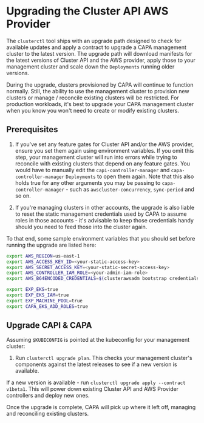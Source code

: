 # Upgrading the Cluster API AWS Provider

The `clusterctl` tool ships with an upgrade path designed to check for available updates and apply a contract to upgrade a CAPA management cluster to the latest version. The upgrade path will download manifests for the latest versions of Cluster API and the AWS provider, apply those to your management cluster and scale down the `Deployments` running older versions.

During the upgrade, clusters provisioned by CAPA will continue to function normally. Still, the ability to use the management cluster to provision new clusters or manage / reconcile existing clusters will be restricted. For production workloads, it's best to upgrade your CAPA management cluster when you know you won't need to create or modify existing clusters.

## Prerequisites

1. If you've set any feature gates for Cluster API and/or the AWS provider, ensure you set them again using environment variables. If you omit this step, your management cluster will run into errors while trying to reconcile with existing clusters that depend on any feature gates. You would have to manually edit the `capi-controller-manager` and `capa-controller-manager` `Deployments` to open them again. Note that this also holds true for any other arguments you may be passing to `capa-controller-manager` - such as `awscluster-concurrency`, `sync-period` and so on.

2. If you're managing clusters in other accounts, the upgrade is also liable to reset the static management credentials used by CAPA to assume roles in those accounts - it's advisable to keep those credentials handy should you need to feed those into the cluster again.

To that end, some sample environment variables that you should set before running the upgrade are listed here:

```bash
export AWS_REGION=us-east-1
export AWS_ACCESS_KEY_ID=<your-static-access-key>
export AWS_SECRET_ACCESS_KEY=<your-static-secret-access-key>
export AWS_CONTROLLER_IAM_ROLE=<your-admin-iam-role>
export AWS_B64ENCODED_CREDENTIALS=$(clusterawsadm bootstrap credentials encode-as-profile) # This is used to help encode your environment variables

export EXP_EKS=true
export EXP_EKS_IAM=true
export EXP_MACHINE_POOL=true
export CAPA_EKS_ADD_ROLES=true
```

## Upgrade CAPI & CAPA

Assuming `$KUBECONFIG` is pointed at the kubeconfig for your management cluster:

1. Run `clusterctl upgrade plan`. This checks your management cluster's components against the latest releases to see if a new version is available.

If a new version is available - run `clusterctl upgrade apply --contract v1beta1`. This will power down existing Cluster API and AWS Provider controllers and deploy new ones.

Once the upgrade is complete, CAPA will pick up where it left off, managing and reconciling existing clusters.
